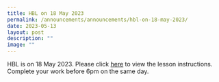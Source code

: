 ```yaml
---
title: HBL on 18 May 2023
permalink: /announcements/announcements/hbl-on-18-may-2023/
date: 2023-05-13
layout: post
description: ""
image: ""
---
```

HBL is on 18 May 2023. Please click [here](https://sites.google.com/crestsec.edu.sg/pdlpmicrosite/hbl/hbl-instructions) to view the lesson instructions. Complete your work before 6pm on the same day.